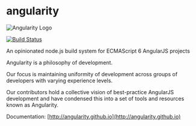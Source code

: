 # angularity
![Angularity Logo](http://angularity.github.io/assets/logo.png)

[![Build Status](https://travis-ci.org/angularity/node-angularity.svg?branch=master)](https://travis-ci.org/angularity/node-angularity)

An opinionated node.js build system for ECMAScript 6 AngularJS projects

Angularity is a philosophy of development.

Our focus is maintaining uniformity of development across groups of developers with varying experience levels.

Our contributors hold a collective vision of best-practice AngularJS development and have condensed this into a set of tools and resources known as Angularity.

Documentation: [http://angularity.github.io](http://angularity.github.io)
